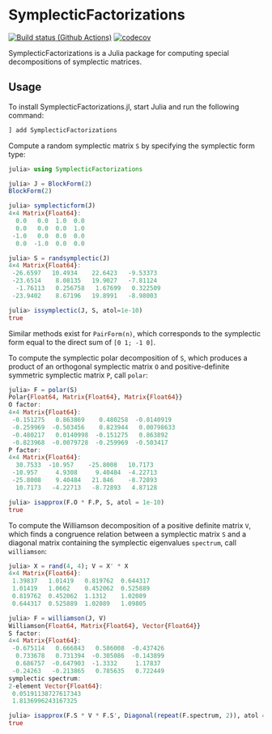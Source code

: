 # SymplecticFactorizations

[![Build status (Github Actions)](https://github.com/apkille/SymplecticFactorizations.jl/workflows/CI/badge.svg)](https://github.com/apkille/SymplecticFactorizations.jl/actions)
[![codecov](https://codecov.io/github/apkille/SymplecticFactorizations.jl/graph/badge.svg?token=JWMOD4FY6P)](https://codecov.io/github/apkille/SymplecticFactorizations.jl)

SymplecticFactorizations is a Julia package for computing special decompositions
of symplectic matrices. 

## Usage

To install SymplecticFactorizations.jl, start Julia and run the following command:

```julia
] add SymplecticFactorizations
```

Compute a random symplectic matrix `S` by specifying the symplectic form type:

```julia
julia> using SymplecticFactorizations

julia> J = BlockForm(2)
BlockForm(2)

julia> symplecticform(J)
4×4 Matrix{Float64}:
  0.0   0.0  1.0  0.0
  0.0   0.0  0.0  1.0
 -1.0   0.0  0.0  0.0
  0.0  -1.0  0.0  0.0

julia> S = randsymplectic(J)
4×4 Matrix{Float64}:
 -26.6597   10.4934    22.6423   -9.53373
 -23.6514    8.08135   19.9027   -7.81124
  -1.76113   0.256758   1.67699   0.322509
 -23.9402    8.67196   19.8991   -8.98003

julia> issymplectic(J, S, atol=1e-10)
true
```
Similar methods exist for `PairForm(n)`, which corresponds to the symplectic form equal to the direct
sum of `[0 1; -1 0]`.

To compute the symplectic polar decomposition of `S`, which produces a product of an orthogonal symplectic matrix `O` and positive-definite symmetric symplectic matrix `P`, call `polar`:

```julia
julia> F = polar(S)
Polar{Float64, Matrix{Float64}, Matrix{Float64}}
O factor:
4×4 Matrix{Float64}:
 -0.151275   0.863869    0.480258  -0.0140919
 -0.259969  -0.503456    0.823944   0.00798633
 -0.480217   0.0140998  -0.151275   0.863892
 -0.823968  -0.0079728  -0.259969  -0.503417
P factor:
4×4 Matrix{Float64}:
  30.7533  -10.957    -25.8008   10.7173
 -10.957     4.9308     9.40484  -4.22713
 -25.8008    9.40484   21.846    -8.72893
  10.7173   -4.22713   -8.72893   4.87128

julia> isapprox(F.O * F.P, S, atol = 1e-10)
true
```

To compute the Williamson decomposition of a positive definite matrix `V`, which finds a congruence relation between a symplectic matrix `S` and a diagonal matrix containing the symplectic eigenvalues `spectrum`, call `williamson`:

```julia
julia> X = rand(4, 4); V = X' * X
4×4 Matrix{Float64}:
 1.39837   1.01419   0.819762  0.644317
 1.01419   1.0662    0.452062  0.525889
 0.819762  0.452062  1.1312    1.02089
 0.644317  0.525889  1.02089   1.09805

julia> F = williamson(J, V)
Williamson{Float64, Matrix{Float64}, Vector{Float64}}
S factor:
4×4 Matrix{Float64}:
 -0.675114   0.666843   0.586008  -0.437426
  0.733678   0.731394  -0.305086  -0.143899
  0.686757  -0.647903  -1.3332     1.17837
 -0.24263   -0.213865   0.785635   0.722449
symplectic spectrum:
2-element Vector{Float64}:
 0.05191138727617343
 1.8136996243167325

julia> isapprox(F.S * V * F.S', Diagonal(repeat(F.spectrum, 2)), atol = 1e-10)
true
```
